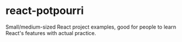 # react-potpourri
Small/medium-sized React project examples, good for people to learn React's features with actual practice.
